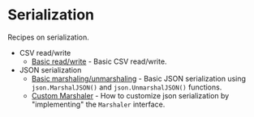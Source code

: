 # Serialization

Recipes on serialization.

* CSV read/write
  * [Basic read/write](csv) - Basic CSV read/write.
* JSON serialization
  * [Basic marshaling/unmarshaling](json/marshaling) - Basic JSON serialization using `json.MarshalJSON()` and `json.UnmarshalJSON()` functions.
  * [Custom Marshaler](json/marshaler) - How to customize json serialization by "implementing" the `Marshaler` interface. 
